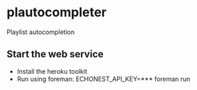 plautocompleter
===============

Playlist autocompletion

Start the web service
---------------------

- Install the heroku toolkit
- Run using foreman: ECHONEST_API_KEY=*** foreman run
